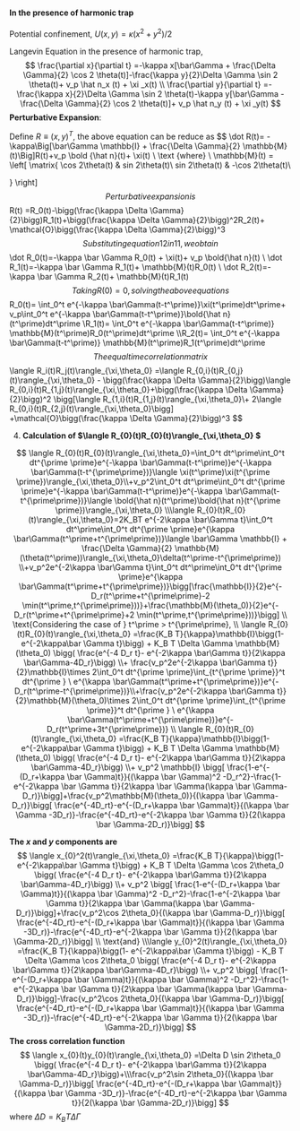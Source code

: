 #### **In the presence of harmonic trap**

Potential confinement, $U(x,y)= \kappa(x^2+y^2)/2$

Langevin Equation in the presence of harmonic trap,
$$
\frac{\partial x}{\partial t} =-\kappa x[\bar\Gamma  + \frac{\Delta \Gamma}{2}  \cos 2 \theta(t)]-\frac{\kappa y}{2}\Delta \Gamma  \sin 2 \theta(t)+ v_p \hat n_x (t) + \xi _x(t)
\\ \frac{\partial y}{\partial t} =-\frac{\kappa x}{2}\Delta \Gamma  \sin 2 \theta(t)-\kappa y[\bar\Gamma  - \frac{\Delta \Gamma}{2}  \cos 2 \theta(t)]+ v_p \hat n_y (t) + \xi _y(t)
$$
**Perturbative Expansion**: 

Define $R\equiv (x,y)^T$, the above equation can be reduce as 
$$
\dot R(t)= -\kappa\Big[\bar\Gamma \mathbb{I}  + \frac{\Delta \Gamma}{2} \mathbb{M}(t)\Big]R(t)+v_p \bold {\hat n}(t)+ \xi(t)
\\ \text {where} \ \mathbb{M}(t) = \left[
\matrix{
  \cos 2\theta(t) & sin 2\theta(t)\\
  sin 2\theta(t) & -\cos 2\theta(t)\\
  
}
\right]
$$
Perturbative expansion is 
$$
R(t) =R_0(t)-\bigg(\frac{\kappa \Delta \Gamma}{2}\bigg)R_1(t)+\bigg(\frac{\kappa \Delta \Gamma}{2}\bigg)^2R_2(t)+ \mathcal{O}\bigg(\frac{\kappa \Delta \Gamma}{2}\bigg)^3
$$
Substituting equation 12 in 11, we obtain
$$
\dot R_0(t)=-\kappa \bar \Gamma R_0(t) + \xi(t)+ v_p \bold{\hat n}(t)
\\ \dot R_1(t)=-\kappa \bar \Gamma R_1(t)+ \mathbb{M}(t)R_0(t)
\\ \dot R_2(t)=-\kappa \bar \Gamma R_2(t)+ \mathbb{M}(t)R_1(t)
$$
Taking R(0)=0, solving the above equations
$$
R_0(t)= \int_0^t e^{-\kappa \bar\Gamma(t-t^\prime)}\xi(t^\prime)dt^\prime+ v_p\int_0^t e^{-\kappa \bar\Gamma(t-t^\prime)}\bold{\hat n}(t^\prime)dt^\prime
\\R_1(t)= \int_0^t e^{-\kappa \bar\Gamma(t-t^\prime)} \mathbb{M}(t^\prime)R_0(t^\prime)dt^\prime
\\\\R_2(t)= \int_0^t e^{-\kappa \bar\Gamma(t-t^\prime)} \mathbb{M}(t^\prime)R_1(t^\prime)dt^\prime
$$
The equal time correlation matrix 
$$
\langle R_i(t)R_j(t)\rangle_{\xi,\theta_0} =\langle R_{0,i}(t)R_{0,j}(t)\rangle_{\xi,\theta_0} - \bigg(\frac{\kappa \Delta \Gamma}{2}\bigg)\langle R_{0,i}(t)R_{1,j}(t)\rangle_{\xi,\theta_0}+\bigg(\frac{\kappa \Delta \Gamma}{2}\bigg)^2 \bigg[\langle R_{1,i}(t)R_{1,j}(t)\rangle_{\xi,\theta_0}\\+  2\langle R_{0,i}(t)R_{2,j}(t)\rangle_{\xi,\theta_0}\bigg] +\mathcal{O}\bigg(\frac{\kappa \Delta \Gamma}{2}\bigg)^3
$$

4. **Calculation of $\langle R_{0}(t)R_{0}(t)\rangle_{\xi,\theta_0} $**

$$
\langle R_{0}(t)R_{0}(t)\rangle_{\xi,\theta_0}=\int_0^t dt^\prime\int_0^t dt^{\prime \prime}e^{-\kappa \bar\Gamma(t-t^\prime)}e^{-\kappa \bar\Gamma(t-t^{\prime\prime})}\langle \xi(t^\prime)\xi(t^{\prime \prime})\rangle_{\xi,\theta_0}\\+v_p^2\int_0^t dt^\prime\int_0^t dt^{\prime \prime}e^{-\kappa \bar\Gamma(t-t^\prime)}e^{-\kappa \bar\Gamma(t-t^{\prime\prime})}\langle \bold{\hat n}(t^\prime)\bold{\hat n}(t^{\prime \prime})\rangle_{\xi,\theta_0}
\\\langle R_{0}(t)R_{0}(t)\rangle_{\xi,\theta_0}=2K_BT e^{-2\kappa \bar\Gamma t}\int_0^t dt^\prime\int_0^t dt^{\prime \prime}e^{\kappa \bar\Gamma(t^\prime+t^{\prime\prime})}\langle \bar\Gamma \mathbb{I}  + \frac{\Delta \Gamma}{2} \mathbb{M}(\theta(t^\prime))\rangle_{\xi,\theta_0}\delta(t^\prime-t^{\prime\prime})
\\+v_p^2e^{-2\kappa \bar\Gamma t}\int_0^t dt^\prime\int_0^t dt^{\prime \prime}e^{\kappa \bar\Gamma(t^\prime+t^{\prime\prime})}\bigg[\frac{\mathbb{I}}{2}e^{-D_r(t^\prime+t^{\prime\prime}-2 \min(t^\prime,t^{\prime\prime}))}+\frac{\mathbb{M}(\theta_0)}{2}e^{-D_r(t^\prime+t^{\prime\prime}+2 \min(t^\prime,t^{\prime\prime}))}\bigg]
\\ \text{Considering the case of } t^\prime > t^{\prime\prime},
\\ \langle R_{0}(t)R_{0}(t)\rangle_{\xi,\theta_0} =\frac{K_B T}{\kappa}\mathbb{I}\bigg(1- e^{-2\kappa\bar \Gamma t}\bigg) + K_B T \Delta \Gamma \mathbb{M}(\theta_0) \bigg(  \frac{e^{-4 D_r t}- e^{-2\kappa \bar\Gamma t}}{2\kappa \bar\Gamma-4D_r}\bigg) \\+ \frac{v_p^2e^{-2\kappa \bar\Gamma t}}{2}\mathbb{I}\times 2\int_0^t dt^{\prime \prime}\int_{t^{\prime \prime}}^t dt^{\prime } \ e^{\kappa \bar\Gamma(t^\prime+t^{\prime\prime})}e^{-D_r(t^\prime-t^{\prime\prime})}\\+\frac{v_p^2e^{-2\kappa \bar\Gamma t}}{2}\mathbb{M}(\theta_0)\times 2\int_0^t dt^{\prime \prime}\int_{t^{\prime \prime}}^t dt^{\prime } \ e^{\kappa \bar\Gamma(t^\prime+t^{\prime\prime})}e^{-D_r(t^\prime+3t^{\prime\prime})}
\\ \langle R_{0}(t)R_{0}(t)\rangle_{\xi,\theta_0} =\frac{K_B T}{\kappa}\mathbb{I}\bigg(1- e^{-2\kappa\bar \Gamma t}\bigg) + K_B T \Delta \Gamma \mathbb{M}(\theta_0) \bigg(  \frac{e^{-4 D_r t}- e^{-2\kappa \bar\Gamma t}}{2\kappa \bar\Gamma-4D_r}\bigg) \\+ v_p^2 \mathbb{I} \bigg[ \frac{1-e^{-(D_r+\kappa \bar \Gamma)t}}{(\kappa \bar \Gamma)^2 -D_r^2}-\frac{1-e^{-2\kappa \bar \Gamma t}}{2\kappa \bar \Gamma(\kappa \bar \Gamma-D_r)}\bigg]+\frac{v_p^2\mathbb{M}(\theta_0)}{(\kappa \bar \Gamma-D_r)}\bigg[ \frac{e^{-4D_rt}-e^{-(D_r+\kappa \bar \Gamma)t}}{(\kappa \bar \Gamma -3D_r)}-\frac{e^{-4D_rt}-e^{-2\kappa \bar \Gamma t}}{2(\kappa \bar \Gamma-2D_r)}\bigg]
$$



**The $x$ and $y$ components are** 
$$
\langle x_{0}^2(t)\rangle_{\xi,\theta_0} =\frac{K_B T}{\kappa}\bigg(1- e^{-2\kappa\bar \Gamma t}\bigg) + K_B T \Delta \Gamma \cos 2\theta_0 \bigg(  \frac{e^{-4 D_r t}- e^{-2\kappa \bar\Gamma t}}{2\kappa \bar\Gamma-4D_r}\bigg) \\+ v_p^2  \bigg[ \frac{1-e^{-(D_r+\kappa \bar \Gamma)t}}{(\kappa \bar \Gamma)^2 -D_r^2}-\frac{1-e^{-2\kappa \bar \Gamma t}}{2\kappa \bar \Gamma(\kappa \bar \Gamma-D_r)}\bigg]+\frac{v_p^2\cos 2\theta_0}{(\kappa \bar \Gamma-D_r)}\bigg[ \frac{e^{-4D_rt}-e^{-(D_r+\kappa \bar \Gamma)t}}{(\kappa \bar \Gamma -3D_r)}-\frac{e^{-4D_rt}-e^{-2\kappa \bar \Gamma t}}{2(\kappa \bar \Gamma-2D_r)}\bigg]
\\ \text{and}
\\\langle y_{0}^2(t)\rangle_{\xi,\theta_0} =\frac{K_B T}{\kappa}\bigg(1- e^{-2\kappa\bar \Gamma t}\bigg) - K_B T \Delta \Gamma \cos 2\theta_0 \bigg(  \frac{e^{-4 D_r t}- e^{-2\kappa \bar\Gamma t}}{2\kappa \bar\Gamma-4D_r}\bigg) \\+ v_p^2  \bigg[ \frac{1-e^{-(D_r+\kappa \bar \Gamma)t}}{(\kappa \bar \Gamma)^2 -D_r^2}-\frac{1-e^{-2\kappa \bar \Gamma t}}{2\kappa \bar \Gamma(\kappa \bar \Gamma-D_r)}\bigg]-\frac{v_p^2\cos 2\theta_0}{(\kappa \bar \Gamma-D_r)}\bigg[ \frac{e^{-4D_rt}-e^{-(D_r+\kappa \bar \Gamma)t}}{(\kappa \bar \Gamma -3D_r)}-\frac{e^{-4D_rt}-e^{-2\kappa \bar \Gamma t}}{2(\kappa \bar \Gamma-2D_r)}\bigg]
$$
**The cross correlation function** 
$$
\langle x_{0}(t)y_{0}(t)\rangle_{\xi,\theta_0} =\Delta D \sin 2\theta_0 \bigg(  \frac{e^{-4 D_r t}- e^{-2\kappa \bar\Gamma t}}{2\kappa \bar\Gamma-4D_r}\bigg)+\\\frac{v_p^2\sin 2\theta_0}{(\kappa \bar \Gamma-D_r)}\bigg[ \frac{e^{-4D_rt}-e^{-(D_r+\kappa \bar \Gamma)t}}{(\kappa \bar \Gamma -3D_r)}-\frac{e^{-4D_rt}-e^{-2\kappa \bar \Gamma t}}{2(\kappa \bar \Gamma-2D_r)}\bigg]
$$
where $\Delta D= K_B T \Delta \Gamma$
